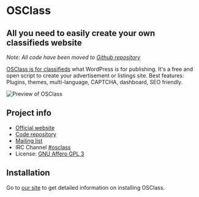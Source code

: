 # OSClass
## All you need to easily create your own classifieds website

*Note: All code have been moved to [Github repository][code]*

[OSClass is for classifieds][osclass] what WordPress is for publishing. It's a free
and open script to create your advertisement or listings site. Best features: Plugins,
themes, multi-language, CAPTCHA, dashboard, SEO friendly.

![Preview of OSClass][preview]

Project info
------------
- [Official website][osclass]
- [Code repository][code]
- [Mailing list][mailing]
- IRC Channel [#osclass][irc]
- License: [GNU Affero GPL 3][license]

Installation
------------
Go to [our site][installing] to get detailed information on installing OSClass.

[osclass]: http://osclass.org/
[preview]: http://osclass.org/wp-content/uploads/2011/01/single_job_board-1024x729.png
[code]: https://github.com/osclass/OSClass
[mailing]: http://list.osclass.org/listinfo/osc-develop
[irc]: http://webchat.freenode.net/?channels=osclass
[license]: http://www.gnu.org/licenses/agpl-3.0.html
[installing]: http://osclass.org/installing-osclass/
